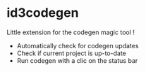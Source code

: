# id3codegen 

Little extension for the codegen magic tool !

- Automatically check for codegen updates
- Check if current project is up-to-date
- Run codegen with a clic on the status bar